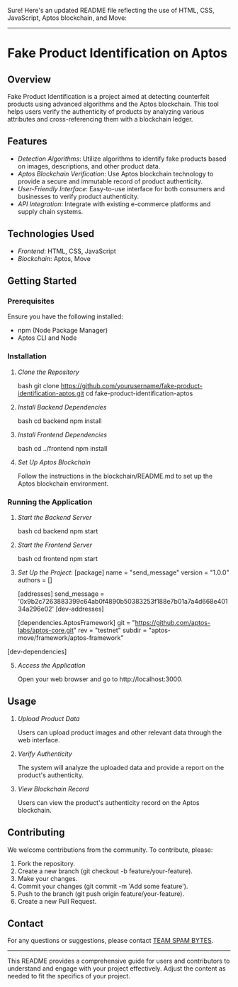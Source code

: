 Sure! Here's an updated README file reflecting the use of HTML, CSS, JavaScript, Aptos blockchain, and Move:

---

# Fake Product Identification on Aptos

## Overview

Fake Product Identification is a project aimed at detecting counterfeit products using advanced algorithms and the Aptos blockchain. This tool helps users verify the authenticity of products by analyzing various attributes and cross-referencing them with a blockchain ledger.

## Features

- *Detection Algorithms*: Utilize algorithms to identify fake products based on images, descriptions, and other product data.
- *Aptos Blockchain Verification*: Use Aptos blockchain technology to provide a secure and immutable record of product authenticity.
- *User-Friendly Interface*: Easy-to-use interface for both consumers and businesses to verify product authenticity.
- *API Integration*: Integrate with existing e-commerce platforms and supply chain systems.

## Technologies Used

- *Frontend*: HTML, CSS, JavaScript
- *Blockchain*: Aptos, Move

## Getting Started

### Prerequisites

Ensure you have the following installed:

- npm (Node Package Manager)
- Aptos CLI and Node

### Installation

1. *Clone the Repository*

    bash
    git clone https://github.com/yourusername/fake-product-identification-aptos.git
    cd fake-product-identification-aptos
    

2. *Install Backend Dependencies*

    bash
    cd backend
    npm install
    

3. *Install Frontend Dependencies*

    bash
    cd ../frontend
    npm install
    

4. *Set Up Aptos Blockchain*

    Follow the instructions in the blockchain/README.md to set up the Aptos blockchain environment.

### Running the Application

1. *Start the Backend Server*

    bash
    cd backend
    npm start
    

2. *Start the Frontend Server*

    bash
    cd frontend
    npm start
    
3. *Set Up the Project*:
      [package]
      name = "send_message"
      version = "1.0.0"
      authors = []
      
      [addresses]
      send_message = '0x9b2c7263883399c64ab0f4890b50383253f188e7b01a7a4d668e40134a296e02'
      [dev-addresses]
      
      [dependencies.AptosFramework]
      git = "https://github.com/aptos-labs/aptos-core.git"
      rev = "testnet"
      subdir = "aptos-move/framework/aptos-framework"

[dev-dependencies]


5. *Access the Application*

    Open your web browser and go to http://localhost:3000.

## Usage

1. *Upload Product Data*

    Users can upload product images and other relevant data through the web interface.

2. *Verify Authenticity*

    The system will analyze the uploaded data and provide a report on the product's authenticity.

3. *View Blockchain Record*

    Users can view the product's authenticity record on the Aptos blockchain.

## Contributing

We welcome contributions from the community. To contribute, please:

1. Fork the repository.
2. Create a new branch (git checkout -b feature/your-feature).
3. Make your changes.
4. Commit your changes (git commit -m 'Add some feature').
5. Push to the branch (git push origin feature/your-feature).
6. Create a new Pull Request.



## Contact

For any questions or suggestions, please contact [TEAM SPAM BYTES](sumankhan2909@gmail.com).

---

This README provides a comprehensive guide for users and contributors to understand and engage with your project effectively. Adjust the content as needed to fit the specifics of your project.
